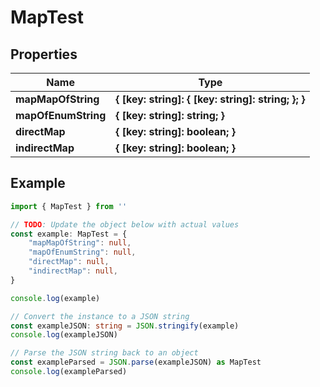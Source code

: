 
# MapTest


## Properties

Name | Type
------------ | -------------
**mapMapOfString** | **{ [key: string]: { [key: string]: string; }; }**
**mapOfEnumString** | **{ [key: string]: string; }**
**directMap** | **{ [key: string]: boolean; }**
**indirectMap** | **{ [key: string]: boolean; }**

## Example

```typescript
import { MapTest } from ''

// TODO: Update the object below with actual values
const example: MapTest = {
    "mapMapOfString": null,
    "mapOfEnumString": null,
    "directMap": null,
    "indirectMap": null,
}

console.log(example)

// Convert the instance to a JSON string
const exampleJSON: string = JSON.stringify(example)
console.log(exampleJSON)

// Parse the JSON string back to an object
const exampleParsed = JSON.parse(exampleJSON) as MapTest
console.log(exampleParsed)
```


